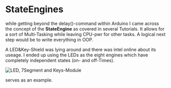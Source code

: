 # StateEngines
while getting beyond the delay()-command within Arduino I came across the concept of the **StateEngine** 
as covered in several Tutorials. It allows for a sort of Multi-Tasking while leaving CPU-pwr for other
tasks. A logical next step would be to write everything in OOP.

A LED&Key-Shield was lying around and there was intel online about its useage. I ended up using the LEDs
as the eight engines which have completely independent states (on- and off-Times).

![LED, 7Segment and Keys-Module](images/TM1638_StateEng.jpg)

serves as an example.
